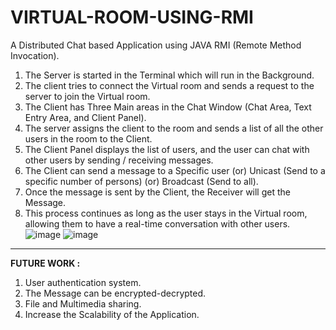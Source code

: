 # VIRTUAL-ROOM-USING-RMI
A Distributed Chat based Application using JAVA RMI (Remote Method Invocation).
1. The Server is started in the Terminal which will run in the Background.
2. The client tries to connect the Virtual room and sends a request to the server to join the Virtual room.
3. The Client has Three Main areas in the Chat Window (Chat Area, Text Entry Area, and Client Panel).
4. The server assigns the client to the room and sends a list of all the other users in the room to the Client.
5. The Client Panel displays the list of users, and the user can chat with other users by sending / receiving messages.
6. The Client can send a message to a Specific user (or) Unicast (Send to a specific number of persons) (or) Broadcast (Send to all).
7. Once the message is sent by the Client, the Receiver will get the Message.
8. This process continues as long as the user stays in the Virtual room, allowing them to have a real-time conversation with other users.
![image](https://github.com/Naren-7701/VIRTUAL-ROOM-USING-RMI/assets/81944234/255a5d78-8738-4397-88f4-5599591e9b8a)
![image](https://github.com/Naren-7701/VIRTUAL-ROOM-USING-RMI/assets/81944234/53ee15ce-9340-4007-a4b4-5a063fd302ed)
<hr>

**FUTURE WORK :** 
1. User authentication system. 
2. The Message can be encrypted-decrypted. 
3. File and Multimedia sharing. 
4. Increase the Scalability of the Application.
